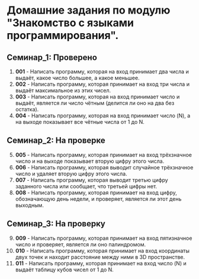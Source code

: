 # Домашние задания по модулю **"Знакомство с языками программирования".**
## Семинар_1: __Проверено__
1. **001** - Написать программу, которая на вход принимает два числа и выдаёт, какое число большее, а какое меньшее.
2. **002** - Написать программу, которая принимает на вход три числа и выдаёт максимальное из этих чисел.
3. **003** - Написать программу, которая на вход принимает число и выдаёт, является ли число чётным (делится ли оно на два без остатка).
4. **004** - Написать программу, которая на вход принимает число (N), а на выходе показывает все чётные числа от 1 до N.

## Семинар_2: __На проверке__

5. **005** - Написать программу, которая принимает на вход трёхзначное число и на выходе показывает вторую цифру этого числа.
6. **006** - Написать программу, которая выводит случайное трёхзначное число и удаляет вторую цифру этого числа.
7. **007** -  Написать программу, которая выводит третью цифру заданного числа или сообщает, что третьей цифры нет.
8. **008** - Написать программу, которая принимает на вход цифру, обозначающую день недели, и проверяет, является ли этот день выходным.

## Семинар_3: __На проверку__

9. **009** - Написать программу, которая принимает на вход пятизначное число и проверяет, является ли оно палиндромом.
10. **010** - Написать программу, которая принимает на вход координаты двух точек и находит расстояние между ними в 3D пространстве.
11. **011** - Написать программу, которая принимает на вход число (N) и выдаёт таблицу кубов чисел от 1 до N.
